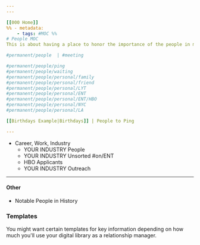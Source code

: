 ```yaml
---
---

[[000 Home]]
%% - metadata:
	- tags: #MOC %% 
# People MOC
This is about having a place to honor the importance of the people in my life by jotting down notable information. 

#permanent/people  | #meeting

#permanent/people/ping
#permanent/people/waiting
#permanent/people/personal/family
#permanent/people/personal/friend
#permanent/people/personal/LYT
#permanent/people/personal/ENT
#permanent/people/personal/ENT/HBO
#permanent/people/personal/NYC
#permanent/people/personal/LA

[[Birthdays Example|Birthdays]] | People to Ping

---
```

- Career, Work, Industry
	- YOUR INDUSTRY People
	- YOUR INDUSTRY Unsorted #on/ENT
	- HBO Applicants 
	- YOUR INDUSTRY Outreach

---
#### Other
- Notable People in History

### Templates
You might want certain templates for key information depending on how much you'll use your digital library as a relationship manager. 